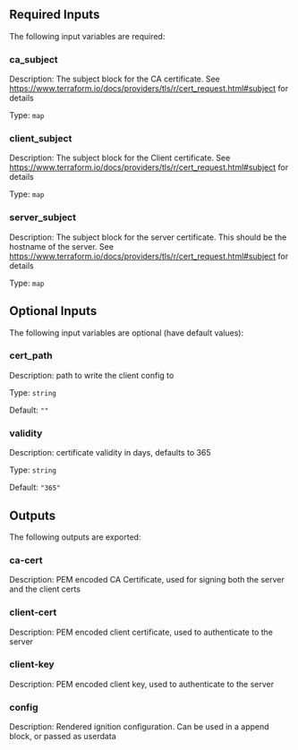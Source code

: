 ## Required Inputs

The following input variables are required:

### ca\_subject

Description: The subject block for the CA certificate. See https://www.terraform.io/docs/providers/tls/r/cert_request.html#subject for details

Type: `map`

### client\_subject

Description: The subject block for the Client certificate. See https://www.terraform.io/docs/providers/tls/r/cert_request.html#subject for details

Type: `map`

### server\_subject

Description: The subject block for the server certificate. This should be the hostname of the server. See https://www.terraform.io/docs/providers/tls/r/cert_request.html#subject for details

Type: `map`

## Optional Inputs

The following input variables are optional (have default values):

### cert\_path

Description: path to write the client config to

Type: `string`

Default: `""`

### validity

Description: certificate validity in days, defaults to 365

Type: `string`

Default: `"365"`

## Outputs

The following outputs are exported:

### ca-cert

Description: PEM encoded CA Certificate, used for signing both the server and the client certs

### client-cert

Description: PEM encoded client certificate, used to authenticate to the server

### client-key

Description: PEM encoded client key, used to authenticate to the server

### config

Description: Rendered ignition configuration. Can be used in a append block, or passed as userdata

